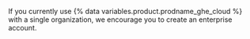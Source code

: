 <!-- expires 2026-01-30 -->

<!-- When this expires, check with the stakeholder for release #4079 on whether or not the content is still needed -->

If you currently use {% data variables.product.prodname_ghe_cloud %} with a single organization, we encourage you to create an enterprise account.

<!-- end expires 2026-01-30 -->
